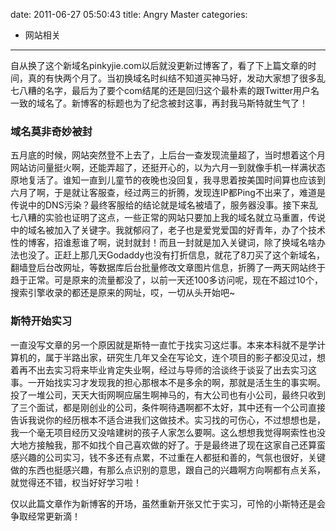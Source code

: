 date: 2011-06-27 05:50:43
title: Angry Master
categories:
- 网站相关
---

自从换了这个新域名pinkyjie.com以后就没更新过博客了，看了下上篇文章的时间，真的有快两个月了。当初换域名时纠结不知道买神马好，发动大家想了很多乱七八糟的名字，最后为了要个com结尾的还是回归这个最朴素的跟Twitter用户名一致的域名了。新博客的标题也为了纪念被封这事，再封我马斯特就生气了！

<!--more-->

### 域名莫非奇妙被封

五月底的时候，网站突然登不上去了，上后台一查发现流量超了，当时想着这个月网站访问量挺火啊，还能弄超了，还挺开心的，以为六月一到就像手机一样满状态原地复活了。谁知一直到儿童节的夜晚也没回复，我寻思着按美国时间算也应该到六月了啊，于是就让客服查，经过两三的折腾，发现连IP都Ping不出来了，难道是传说中的DNS污染？最终客服给的结论就是域名被墙了，服务器没事。接下来乱七八糟的实验也证明了这点，一些正常的网站只要加上我的域名就立马重置，传说中的域名被加入了关键字。我就郁闷了，老子也是爱党爱国的好青年，办了个技术性的博客，招谁惹谁了啊，说封就封！而且一封就是加入关键词，除了换域名啥办法也没了。正赶上那几天Godaddy也没有打折信息，就花了8刀买了这个新域名，翻墙登后台改网址，等数据库后台批量修改文章图片信息，折腾了一两天网站终于趋于正常。可是原来的流量都没了，以前一天还100多访问呢，现在不超过10个，搜索引擎收录的都还是原来的网址，哎，一切从头开始吧~


### 斯特开始实习

一直没写文章的另一个原因就是斯特一直忙于找实习这烂事。本来本科就不是学计算机的，属于半路出家，研究生几年又全在写论文，连个项目的影子都没见过，想着再不出去实习将来毕业肯定失业啊，经过与导师的洽谈终于谈妥了出去实习这事。一开始找实习才发现我的担心那根本不是多余的啊，那就是活生生的事实啊。投了一堆公司，天天大街网啊应届生啊神马的，有大公司也有小公司，最终只收到了三个面试，都是刚创业的公司，条件啊待遇啊都不太好，其中还有一个公司直接告诉我说你的经历根本不适合进我们这做技术。实习找的可伤心，不过想想也是，我一个毫无项目经历又没啥建树的孩子人家怎么要啊。这么想想我觉得啊索性也没大地方接触我，那不如找个自己喜欢做的好了。于是最终进了现在这家自己还算蛮感兴趣的公司实习，钱不多还有点累，不过重在人都挺和善的，气氛也很好，关键做的东西也挺感兴趣，有那么点识别的意思，跟自己的兴趣啊方向啊都有点关系，就觉得还不错，权当好好学习啦！

仅以此篇文章作为新博客的开场，虽然重新开张又忙于实习，可怜的小斯特还是会争取经常更新滴！

